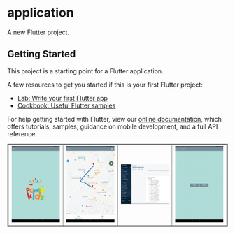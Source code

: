 # application

A new Flutter project.

## Getting Started

This project is a starting point for a Flutter application.

A few resources to get you started if this is your first Flutter project:

- [Lab: Write your first Flutter app](https://flutter.dev/docs/get-started/codelab)
- [Cookbook: Useful Flutter samples](https://flutter.dev/docs/cookbook)

For help getting started with Flutter, view our
[online documentation](https://flutter.dev/docs), which offers tutorials,
samples, guidance on mobile development, and a full API reference.

<table border="2" align="center">
  
  
  <tr>
    <td><img src="https://github.com/mahirkursun/Flutter_App_Examples/blob/main/images/loginAnimation.gif" width="200" /></td>
    <td><img src="https://github.com/mahirkursun/Flutter_App_Examples/blob/main/images/animation2.gif" width="200"/></td>
    <td><img src="https://github.com/mahirkursun/Flutter_App_Examples/blob/main/images/konum3.JPG" width="200"/></td>
    <td><img src="https://github.com/mahirkursun/Flutter_App_Examples/blob/main/images/animation4.gif" width="200"/></td>
    
  </tr>
  </table>
